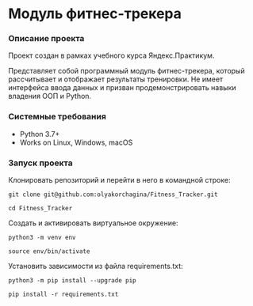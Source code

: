 # Модуль фитнес-трекера

### Описание проекта
Проект создан в рамках учебного курса Яндекс.Практикум.

Представляет собой программный модуль фитнес-трекера, который рассчитывает и отображает результаты тренировки. Не имеет интерфейса ввода данных и призван продемонстрировать навыки владения ООП и Python.

### Системные требования
* Python 3.7+
* Works on Linux, Windows, macOS

### Запуск проекта 
Клонировать репозиторий и перейти в него в командной строке:

```
git clone git@github.com:olyakorchagina/Fitness_Tracker.git
```
```
cd Fitness_Tracker
```

Cоздать и активировать виртуальное окружение:

```
python3 -m venv env
```
```
source env/bin/activate
```
Установить зависимости из файла requirements.txt:
```
python3 -m pip install --upgrade pip
```
```
pip install -r requirements.txt
```
